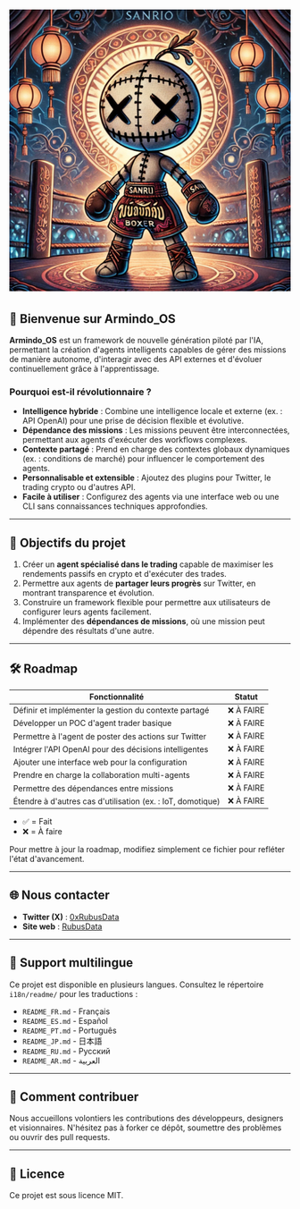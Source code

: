 
# ![Logo Armindo_OS](../../public/0xrubusdata.png)

## 🌟 Bienvenue sur **Armindo_OS**
**Armindo_OS** est un framework de nouvelle génération piloté par l'IA, permettant la création d'agents intelligents capables de gérer des missions de manière autonome, d'interagir avec des API externes et d'évoluer continuellement grâce à l'apprentissage.

### Pourquoi est-il révolutionnaire ?
- **Intelligence hybride** : Combine une intelligence locale et externe (ex. : API OpenAI) pour une prise de décision flexible et évolutive.
- **Dépendance des missions** : Les missions peuvent être interconnectées, permettant aux agents d'exécuter des workflows complexes.
- **Contexte partagé** : Prend en charge des contextes globaux dynamiques (ex. : conditions de marché) pour influencer le comportement des agents.
- **Personnalisable et extensible** : Ajoutez des plugins pour Twitter, le trading crypto ou d'autres API.
- **Facile à utiliser** : Configurez des agents via une interface web ou une CLI sans connaissances techniques approfondies.

---

## 🚀 Objectifs du projet
1. Créer un **agent spécialisé dans le trading** capable de maximiser les rendements passifs en crypto et d'exécuter des trades.
2. Permettre aux agents de **partager leurs progrès** sur Twitter, en montrant transparence et évolution.
3. Construire un framework flexible pour permettre aux utilisateurs de configurer leurs agents facilement.
4. Implémenter des **dépendances de missions**, où une mission peut dépendre des résultats d'une autre.

---

## 🛠️ Roadmap

| Fonctionnalité                     | Statut |
|------------------------------------|--------|
| Définir et implémenter la gestion du contexte partagé | ❌ À FAIRE |
| Développer un POC d'agent trader basique          | ❌ À FAIRE |
| Permettre à l'agent de poster des actions sur Twitter  | ❌ À FAIRE |
| Intégrer l'API OpenAI pour des décisions intelligentes | ❌ À FAIRE |
| Ajouter une interface web pour la configuration      | ❌ À FAIRE |
| Prendre en charge la collaboration multi-agents      | ❌ À FAIRE |
| Permettre des dépendances entre missions            | ❌ À FAIRE |
| Étendre à d'autres cas d'utilisation (ex. : IoT, domotique) | ❌ À FAIRE |

- ✅ = Fait
- ❌ = À faire

Pour mettre à jour la roadmap, modifiez simplement ce fichier pour refléter l'état d'avancement.

---

## 🌐 Nous contacter
- **Twitter (X)** : [0xRubusData](https://x.com/Data0x88850)
- **Site web** : [RubusData](https://simple-agent-website.vercel.app/)

---

## 📂 Support multilingue
Ce projet est disponible en plusieurs langues. Consultez le répertoire `i18n/readme/` pour les traductions :
- `README_FR.md` - Français
- `README_ES.md` - Español
- `README_PT.md` - Português
- `README_JP.md` - 日本語
- `README_RU.md` - Русский
- `README_AR.md` - العربية

---

## 🎨 Comment contribuer
Nous accueillons volontiers les contributions des développeurs, designers et visionnaires. N'hésitez pas à forker ce dépôt, soumettre des problèmes ou ouvrir des pull requests.

---

## 📜 Licence
Ce projet est sous licence MIT.
